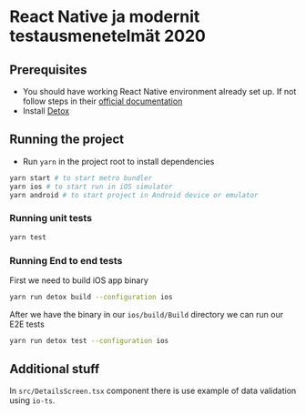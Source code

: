 # React Native ja modernit testausmenetelmät 2020

## Prerequisites

- You should have working React Native environment already set up. If not follow steps in their [official documentation](https://reactnative.dev/docs/environment-setup)
- Install [Detox](https://github.com/wix/Detox/blob/master/docs/Introduction.GettingStarted.md)

## Running the project

- Run `yarn` in the project root to install dependencies

```sh
yarn start # to start metro bundler
yarn ios # to start run in iOS simulator
yarn android # to start project in Android device or emulator
```

### Running unit tests

```sh
yarn test
```

### Running End to end tests

First we need to build iOS app binary

```sh
yarn run detox build --configuration ios
```

After we have the binary in our `ios/build/Build` directory we can run our E2E tests

```sh
yarn run detox test --configuration ios
```

## Additional stuff

In `src/DetailsScreen.tsx` component there is use example of data validation using `io-ts`.

